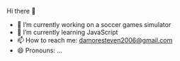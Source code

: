 Hi there 👋


- 🔭 I’m currently working on a soccer games simulator
- 🌱 I’m currently learning JavaScript
- 📫 How to reach me: damoresteven2006@gmail.com
- 😄 Pronouns: ...

